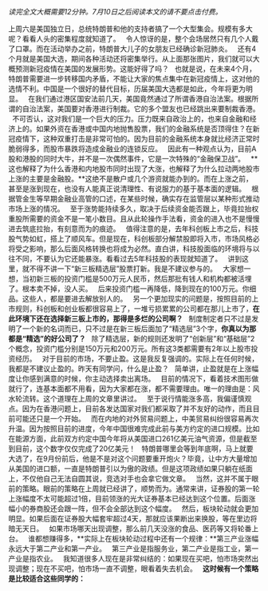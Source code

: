 *读完全文大概需要12分钟。7月10日之后阅读本文的请不要点击付费。*
  
上周六是美国独立日，总统特朗普和他的支持者搞了一个大型集会。规模有多大呢？看看人头的密集程度就知道了。
 
令人惊讶的是，整个会场居然只有几个人戴了口罩。而在活动举办之前，特朗普大儿子的女朋友已经确诊新冠肺炎。
 
还有4个月就是美国大选，期间各种活动还将密集举行。从上面那张图片，我们就可以大概预测新冠疫情在美国的发展形势。这能好得了吗？
 
也就是说，在未来4个月，特朗普需要进一步转移国内矛盾，不能让大家的焦点集中在新冠疫情上，这对他的选情不利。中国是一个很好的替代目标，历届美国大选都是如此，今年将更为明显。
 
在我们通过港区国安法前几天，美国竟然通过了所谓香港自治法案。根据所谓的自治法案，美国要对香港进行制裁。它的多个盟友也已经跳出来要制裁香港。
 
不可否认，这对我们是一个巨大的压力。压力既来自政治上的，也来自金融和经济上的。如果外资在香港或中国内地抛售股票，我们的金融系统是否顶得住？在新冠疫情下，这种双重打击是非常可怕的。因为目前的金融系统本身就比经济正常时脆弱得多，而股市暴跌将造成金融业的连锁反应。
 
因此有一种观点认为，目前A股和港股的同时大牛，并不是一次偶然事件，它是一次特殊的“金融保卫战”。
 
**这也解释了为什么香港和内地股市同时出现了大涨，也解释了为什么拉动两地股市上涨的主要是金融股。**这绝不是散户或几个游资就能办到的。而在上涨之前，甚至是涨到现在，也没有人能真正说清理性、有说服力的基于基本面的逻辑。
 
根据管金生等早期金融业高管的口述，在某些时候，确实存在监管层以某种形式推动市场上涨的情况。
 
至于涨势能持续多久，取决于后续资金能否跟上，毕竟拉抬权重股所需要的资金不是一笔小数目。且从此轮操作手法看，资金的进入也不是慢慢进去筑底拉抬，有刻意而为的痕迹。
 
值得注意的是，去年科创板上市之后，科技股气势如虹，搭上了顺风车。但是现在，科创板部分解禁股即将入市，市场风格必将受之影响，那么后面风格转换也将成为必然。直白讲，科技股面临的环境将与以往不同，不要认为它还能暴涨。看看过去5年科技股的表现就知道了。
 
讲到这里，就不得不讲一下“新三板精选层”股票打新。我是不建议参与的。
 
大家想一想，当初新三板的投资门槛是500万元人民币，然后那批有钱人和机构都被活埋了。根本卖不掉，没人买。
 
后来投资门槛一再降低，降到现在的100万元。你细品。这些人，都是要进去解放别人的。
 
另一个更加现实的问题是，按照目前的上市规则，科创板和创业板都很容易上了，一堆亏损累累的公司都在那儿上市了，**在此环境下还在选择新三板上市的，那得是多烂的公司啊？**
 
制度制定者只不过是发明了一个新的名词而已，只不过是在新三板后面加了“精选层”3个字，**你真以为那都是“精选”的好公司了？**
 
除了精选层，新的规则还发明了“创新层”和“基础层”2个概念，投资门槛分别是150万元和200万元。所有这3类都需要有2年以上股市投资经历。
 
对于目前的市场，不要止盈。这是我反复强调的。实际上在任何时候，我都是不建议止盈的。昨天有同学问，什么是止盈？
 
简单讲，止盈就是在上涨幅度让你感到满意的时候，你主动选择卖出离场。
 
目前的情况下，看着技术图形做就行了，连基本面都不用看，因为大家都在涨，都不需要理由。唯一的理由是：风水轮流转。这个道理在上周的文章里讲过。
 
至于说行情能涨多高，我偏谨慎观点。因为在香港问题上，目前各发达国家对我们都采取了并不友好的动作，而且目前可能还只是一个开始。
 
而在内地的对外贸易问题上，中美贸易纠纷很容易再次升温。因为按照目前的进度，今年中国很难完成此前与美方约定的进口规模。比如在能源方面，此前双方约定中国今年将从美国进口261亿美元油气资源，但是截至到目前，这个数字仅仅完成了20亿美元！
 
特朗普哪里会等到年底啊，马上就要大选了，在9月份前后，他是不是对这个问题要重开炮火？毕竟，让中方大量增加从美国的进口额，一直是特朗普引以为傲的政绩。但是这项政绩如果只躺在纸面上，不仅他自己无法自圆其说，竞选对手也会拿它做文章。
 
当然，这并不属于眼前的策略。眼前的策略在上周就已经讲了，顺势而为。通常来讲，证券股的第一轮上涨幅度不太可能超过1倍，目前领涨的光大证券基本已经达到这个位置。后面涨幅小的券商股还会跟一阵，但不会全部达到这个幅度。
 
然后，板块轮动就会更加明显。如果后面在证券股大幅套牢超过4天，那就应该果断出来换股，等在里边将暗无天日。
 
如果市场哪天出现调整，那么前几天没涨的食品、医药等又将轮番上台。
 
谁都想赚得多，**实际上在板块轮动过程中还有一个规律：**第三产业涨幅永远大于第二产业和第一产业。
 
第三产业是指服务业，第二产业是指工业，第一产业是指农业。
 
我知道很多人现在是非常纠结的：如果现在买吧，怕市场突然出现调整；现在不买吧，怕市场一直不调整，眼看着失去机会。
 
**这时候有一个策略是比较适合这些同学的：**
  
